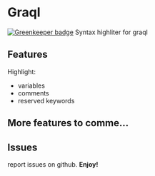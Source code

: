 # Graql

[![Greenkeeper badge](https://badges.greenkeeper.io/idealley/graql-language-vscode.svg)](https://greenkeeper.io/)
Syntax highliter for graql

## Features
Highlight:
- variables
- comments
- reserved keywords

## More features to comme...
## Issues
report issues on github.
**Enjoy!**